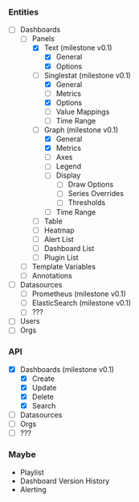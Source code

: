 ### Entities
- [ ] Dashboards
    - [ ] Panels
        - [x] Text (milestone v0.1)
            - [x] General
            - [x] Options
        - [ ] Singlestat (milestone v0.1)
            - [x] General
            - [ ] Metrics
            - [x] Options
            - [ ] Value Mappings
            - [ ] Time Range
        - [ ] Graph (milestone v0.1)
            - [x] General
            - [x] Metrics
            - [ ] Axes
            - [ ] Legend
            - [ ] Display
                - [ ] Draw Options
                - [ ] Series Overrides
                - [ ] Thresholds
            - [ ] Time Range
        - [ ] Table
        - [ ] Heatmap
        - [ ] Alert List
        - [ ] Dashboard List
        - [ ] Plugin List
    - [ ] Template Variables
    - [ ] Annotations
- [ ] Datasources
    - [ ] Prometheus (milestone v0.1)
    - [ ] ElasticSearch (milestone v0.1)
    - [ ] ???
- [ ] Users
- [ ] Orgs

### API

- [x] Dashboards (milestone v0.1)
    - [x] Create
    - [x] Update
    - [x] Delete
    - [x] Search
- [ ] Datasources
- [ ] Orgs
- [ ] ???

### Maybe

- Playlist
- Dashboard Version History
- Alerting
